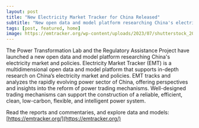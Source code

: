 ```yaml
---
layout: post
title: "New Electricity Market Tracker for China Released"
subtitle: "New open data and model platform researching China's electricity market and policies"
tags: [post, featured, home]
image: https://emtracker.org/wp-content/uploads/2023/07/shutterstock_2034171221-1-1000x640-c-default.png
---
```


The Power Transformation Lab and the Regulatory Assistance Project have launched a new open data and model platform researching China's electricity market and policies. Electricity Market Tracker (EMT) is a multidimensional open data and model platform that supports in-depth research on China’s electricity market and policies. EMT tracks and analyzes the rapidly evolving power sector of China, offering perspectives and insights into the reform of power trading mechanisms. Well-designed trading mechanisms can support the construction of a reliable, efficient, clean, low-carbon, flexible, and intelligent power system.

Read the reports and commentaries, and explore data and models:
[https://emtracker.org/](https://emtracker.org/)



